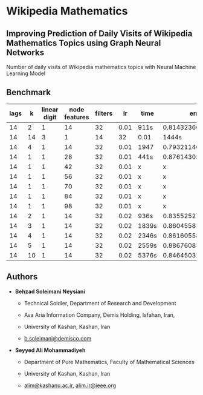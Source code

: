 # Wikipedia Mathematics

## Improving Prediction of Daily Visits of Wikipedia Mathematics Topics using Graph Neural Networks

Number of daily visits of Wikipedia mathematics topics with Neural Machine Learning Model

## Benchmark

| lags | k  | linear digit | node features | filters |  lr  |  time  |  error  |
| ---- | -- | ------------ | ------------- | ------- | ---- | ------ | ------- |
| 14   | 2  |       1      |    14   | 32 | 0.01 | 911s | 0.8143236637115479 |
| 14   | 14   | 3  |       1      |    14   | 32 | 0.01 | 1444s | 0.8163800835609436 |
| 14   | 4 | 1 | 14 | 32 | 0.01 | 1947 | 0.7932114601135254 |
| 14   | 1 | 1 | 28 | 32 | 0.01 | 441s | 0.8761430382728577 |
| 14   | 1 | 1 | 42 | 32 | 0.01 | x | x |
| 14   | 1 | 1 | 56 | 32 | 0.01 | x | x |
| 14   | 1 | 1 | 70 | 32 | 0.01 | x | x |
| 14   | 1 | 1 | 84 | 32 | 0.01 | x | x |
| 14   | 1 | 1 | 98 | 32 | 0.01 | x | x |
| 14   | 2 | 1 | 14 | 32 | 0.02 | 936s | 0.8355252742767334 |
| 14   | 3 | 1 | 14 | 32 | 0.02 | 1839s | 0.8604558110237122 |
| 14   | 4 | 1 | 14 | 32 | 0.02 | 2346s | 0.8616055846214294 |
| 14   | 5 | 1 | 14 | 32 | 0.02 | 2559s | 0.8867608308792114 |
| 14   | 10 | 1 | 14 | 32 | 0.02 | 5376s | 0.8464503288269043 |

## Authors

- **Behzad Soleimani Neysiani**

  - Technical Soldier, Department of Research and Development

  - Ava Aria Information Company, Demis Holding, Isfahan, Iran,

  - University of Kashan, Kashan, Iran

  - b.soleimani@demisco.com

- **Seyyed Ali Mohammadiyeh**

  - Department of Pure Mathematics, Faculty of Mathematical Sciences

  - University of Kashan, Kashan, Iran

  - alim@kashanu.ac.ir, alim.ir@ieee.org


